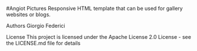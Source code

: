 #Angiot Pictures
Responsive HTML template that can be used for gallery websites or blogs.

Authors
Giorgio Federici

License
This project is licensed under the Apache License 2.0 License - see the LICENSE.md file for details
